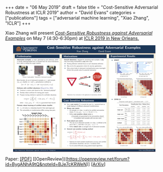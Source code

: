+++
date = "06 May 2019"
draft = false
title = "Cost-Sensitive Adversarial Robustness at ICLR 2019"
author = "David Evans"
categories = ["publications"]
tags = ["adversarial machine learning", "Xiao Zhang", "ICLR"]
+++

Xiao Zhang will present [_Cost-Sensitive Robustness against Adversarial Examples_](https://openreview.net/forum?id=BygANhA9tQ&noteId=BJe7cKRWeN) on May 7 (4:30-6:30pm) at <a href="https://iclr.cc/Conferences/2019/">ICLR 2019 in New Orleans.

<center>
<a href="/docs/cost-sensitive-poster.pdf"><img src="/docs/cost-sensitive-poster-small.png" width="90%" align="center"></a>
</center>

Paper: [[PDF]](https://evademl.org/docs/cost-sensitive-robustness.pdf) [[OpenReview]((https://openreview.net/forum?id=BygANhA9tQ&noteId=BJe7cKRWeN)] [[ArXiv](https://arxiv.org/abs/1810.09225)]
